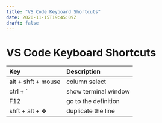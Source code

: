 ```yaml
---
title: "VS Code Keyboard Shortcuts"
date: 2020-11-15T19:45:09Z
draft: false
---
```

# VS Code Keyboard Shortcuts

| Key | Description |
| :--- | :--- |
| alt + shft + mouse | column select |
| ctrl + \` | show terminal window |
| F12 | go to the definition |
| shft + alt +  **↓** | duplicate the line |



